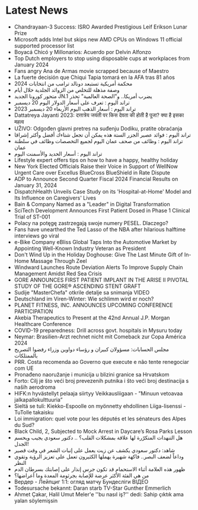 # Latest News
-  Chandrayaan-3 Success: ISRO Awarded Prestigious Leif Erikson Lunar Prize
-  Microsoft adds Intel but skips new AMD CPUs on Windows 11 official supported processor list
-  Boyacá Chicó y Millonarios: Acuerdo por Delvin Alfonzo
-  Top Dutch employers to stop using disposable cups at workplaces from January 2024
-  Fans angry Ana de Armas movie scrapped because of Maestro
-  La fuerte decisión que Chiqui Tapia tomará en la AFA tras 81 años
-  محكمة أمريكية تستبعد دونالد ترامب من انتخابات 2024
-  وصفة مذهلة للتخلص من الزوائد الجلدية خلال أيام
-  متحور كورونا الجديد JN.1 يضرب أمريكا.. و"الصحة العالمية" تحذر
-  تراند اليوم : تعرف على أسعار الدولار اليوم 20 ديسمبر
-  تراند اليوم : أسعار الذهب اليوم الأربعاء 20 ديسمبر 2023
-  Dattatreya Jayanti 2023: दत्तात्रेय जयंती पर किस देवता की होती है पूजा? क्या है इसका महत्व
-  UŽIVO: Odgođen glavni pretres na suđenju Dodiku, pratite obraćanja
-  تراند اليوم : فوائد عصير الجزر الستة هذه يمكن أن تجعل شتاءك أفضل وأكثر إشراقا
-  تراند اليوم : وظائف من صحف عمان اليوم لجميع التخصصات وظائف في سلطنة عمان
-  تراند اليوم : أسعار الحديد والأسمنت اليوم
-  Lifestyle expert offers tips on how to have a happy, healthy holiday
-  New York Elected Officials Raise their Voice in Support of WellNow Urgent Care over Excellus BlueCross BlueShield in Rate Dispute
-  ADP to Announce Second Quarter Fiscal 2024 Financial Results on January 31, 2024
-  DispatchHealth Unveils Case Study on its 'Hospital-at-Home' Model and Its Influence on Caregivers' Lives
-  Bain & Company Named as a "Leader" in Digital Transformation
-  SciTech Development Announces First Patient Dosed in Phase 1 Clinical Trial of ST-001
-  Polacy na potęgę zastrzegają swoje numery PESEL. Dlaczego?
-  Fans have unearthed the Ted Lasso of the NBA after hilarious halftime interviews go viral
-  e-Bike Company eBliss Global Taps Into the Automotive Market by Appointing Well-Known Industry Veteran as President
-  Don't Wind Up in the Holiday Doghouse: Give The Last Minute Gift of In-Home Massage Through Zeel
-  Windward Launches Route Deviation Alerts To Improve Supply Chain Management Amidst Red Sea Crisis
-  GORE ANNOUNCES FIRST PATIENT IMPLANT IN THE ARISE II PIVOTAL STUDY OF THE GORE® ASCENDING STENT GRAFT
-  Sudije "MasterChefa" otkrile detalje sa snimanja VIDEO
-  Deutschland im Viren-Winter: Wie schlimm wird er noch?
-  PLANET FITNESS, INC. ANNOUNCES UPCOMING CONFERENCE PARTICIPATION
-  Akebia Therapeutics to Present at the 42nd Annual J.P. Morgan Healthcare Conference
-  COVID-19 preparedness: Drill across govt. hospitals in Mysuru today
-  Neymar: Brasilien-Arzt rechnet nicht mit Comeback zur Copa América 2024
-  مجلس الحسابات: مسؤولان كبيران و رؤساء دواوين وزراء رفضوا التصريح بالممتلكات
-  PRR. Costa recomenda ao Governo que execute e não tente renegociar com UE
-  Pronađeno naoružanje i municija u blizini granice sa Hrvatskom
-  Forto: Cilj je što veći broj prevezenih putnika i što veći broj destinacija s naših aerodroma
-  HIFK:n hyvästellyt pelaaja siirtyy Veikkausliigaan - ”Minuun vetoavaa jalkapallokulttuuria”
-  Sieltä se tuli: Kiekko-Espoolle on myönnetty ehdollinen Liiga-lisenssi - TuTolle takaisku
-  Loi immigration: quel vote pour les députés et les sénateurs des Alpes du Sud?
-  Black Child, 2, Subjected to Mock Arrest in Daycare’s Rosa Parks Lesson
-  هل التنهدات المتكرّرة لها علاقة بمشكلات القلب؟ .. دكتور سعودي يجيب ويحسم الجدل!
-  شاهد: دكتور سعودي يكشف عن زيت يعمل على إنبات الشعر في وقت قصير
-  وداعاً لضعف البصر.. فاكهة شهيرة يهملها الكثيرون تعمل على تعزيز الرؤية وتقوي النظر
-  ظهور هذه العلامة أثناء الاستحمام قد تكون جرس إنذار على إصابتك بسرطان الدم
-  من هي الفئة الأكثر عرضة للإصابة بجرثومة المعدة وما أعراضها؟
-  Вердер - Лейпциг 1:1: огляд матчу Бундесліги ВІДЕО
-  Todesursache bekannt: Daran starb TV-Star Gunther Emmerlich
-  Ahmet Çakar, Halil Umut Meler'e ''bu nasıl iş?'' dedi: Sahip çıktık ama yalan söylemişsin
